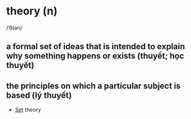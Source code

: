 # theory (n)

/ˈθɪəri/

## a formal set of ideas that is intended to explain why something happens or exists (thuyết; học thuyết)

## the principles on which a particular subject is based (lý thuyết)

- [Set](set-n.md#set-of-something---a-group-of-similar-things-that-belongs-together-in-some-way-tập-hợp-tập) theory